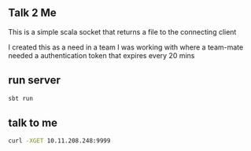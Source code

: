 Talk 2 Me
---------

This is a simple scala socket that returns a file to the connecting
client

I created this as a need in a team I was working with where
a team-mate needed a authentication token that expires every 20 mins


run server
----------

```bash
sbt run
```

talk to me
----------

```bash
curl -XGET 10.11.208.248:9999
```

